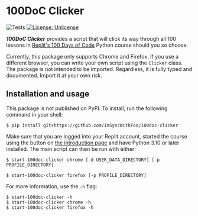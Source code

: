 # 100DoC Clicker

![Tests][B1]
[![License: Unlicense][B2]](http://unlicense.org/)

***100DoC Clicker*** provides a script that will click its way through
all 100 lessons in [Replit's 100 Days of Code][1] Python course should you
so choose.

Currently, this package only supports Chrome and Firefox.
If you use a different browser, you can write your own script
using the `Clicker` class. The package is not intended to be
imported. Regardless, it is fully typed and documented. 
Import it at your own risk.


## Installation and usage

This package is not published on PyPI.
To install, run the following command in your shell:

```shell
$ pip install git+https://github.com/InSyncWithFoo/100doc-clicker
```

Make sure that you are logged into your Replit account, started the course
using the button on [the introduction page][1] and have Python 3.10
or later installed. The main script can then be run with either:

```shell
$ start-100doc-clicker chrome [-d USER_DATA_DIRECTORY] [-p PROFILE_DIRECTORY]
```

```shell
$ start-100doc-clicker firefox [-p PROFILE_DIRECTORY]
```

For more information, use the `-h` flag:

```shell
$ start-100doc-clicker -h
$ start-100doc-clicker chrome -h
$ start-100doc-clicker firefox -h
```


  [B1]: https://github.com/InSyncWithFoo/100doc-clicker/actions/workflows/tox.yaml/badge.svg
  [B2]: https://img.shields.io/badge/license-Unlicense-blue.svg

  [1]: https://replit.com/learn/100-days-of-code

